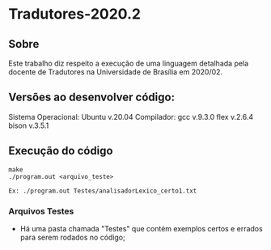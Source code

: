 # Tradutores-2020.2

## Sobre
Este trabalho diz respeito a execução de uma linguagem detalhada pela docente de Tradutores na Universidade de Brasília em 2020/02.

## Versões ao desenvolver código:
Sistema Operacional: Ubuntu v.20.04
Compilador: gcc v.9.3.0
            flex v.2.6.4
            bison v.3.5.1

## Execução do código

```
make
./program.out <arquivo_teste>

Ex: ./program.out Testes/analisadorLexico_certo1.txt

```

### Arquivos Testes
- Há uma pasta chamada "Testes" que contém exemplos certos e errados para serem rodados no código;